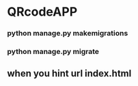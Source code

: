 # QRcodeAPP

### python manage.py makemigrations
### python manage.py migrate
## when you hint url index.html 
